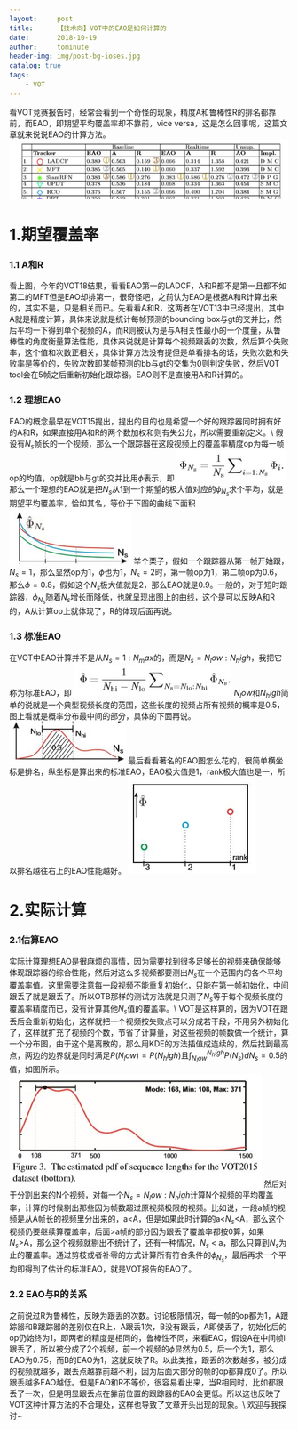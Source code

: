 ```yaml
---
layout:     post
title:      【技术向】VOT中的EAO是如何计算的
date:       2018-10-19
author:     tominute
header-img: img/post-bg-ioses.jpg
catalog: true
tags:
    - VOT
---
```

看VOT竞赛报告时，经常会看到一个奇怪的现象，精度A和鲁棒性R的排名都靠前，而EAO，即期望平均覆盖率却不靠前，vice versa，这是怎么回事呢，这篇文章就来说说EAO的计算方法。
![1](/img/20181122/1.jpg)
# 1.期望覆盖率
### 1.1 A和R
看上图，今年的VOT18结果，看看EAO第一的LADCF，A和R都不是第一且都不如第二的MFT但是EAO却排第一，很奇怪吧，之前认为EAO是根据A和R计算出来的，其实不是，只是相关而已。先看看A和R，这两者在VOT13中已经提出，其中A就是精度计算，具体来说就是统计每帧预测的bounding box与gt的交并比，然后平均一下得到单个视频的A，而R则被认为是与A相关性最小的一个度量，从鲁棒性的角度衡量算法性能，具体来说就是计算每个视频跟丢的次数，然后算个失败率，这个值和次数正相关，具体计算方法没有提但是单看排名的话，失败次数和失败率是等价的，失败次数即某帧预测的bb与gt的交集为0则判定失败，然后VOT tool会在5帧之后重新初始化跟踪器。EAO则不是直接用A和R计算的。
### 1.2 理想EAO
EAO的概念最早在VOT15提出，提出的目的也是希望一个好的跟踪器同时拥有好的A和R，如果直接用A和R的两个数加权和则有失公允，所以需要重新定义。\\
假设有$N_s$帧长的一个视频，那么一个跟踪器在这段视频上的覆盖率精度op为每一帧op的均值，op就是bb与gt的交并比用$\phi$表示，即
![2](/img/20181122/2.jpg)
那么一个理想的EAO就是把$N_s$从1到一个期望的极大值对应的$\phi_{N_s}$求个平均，就是期望平均覆盖率，恰如其名，等价于下图的曲线下面积
![3](/img/20181122/3.jpg)
举个栗子，假如一个跟踪器从第一帧开始跟，$N_s = 1$，那么显然op为1，$\phi$也为1，$N_s = 2$时，第一帧op为1，第二帧op为0.6，那么$\phi = 0.8$，假如这个$N_s$极大值就是2，那么EAO就是0.9。一般的，对于短时跟踪器，$\phi_{N_s}$随着$N_s$增长而降低，也就呈现出图上的曲线，这个是可以反映A和R的，A从计算op上就体现了，R的体现后面再说。
### 1.3 标准EAO
在VOT中EAO计算并不是从$N_s = 1:N_max$的，而是$N_s = N_low:N_high$，我把它称为标准EAO，即
![4](/img/20181122/4.jpg)
$N_low$和$N_high$简单的说就是一个典型视频长度的范围，这些长度的视频占所有视频的概率是0.5，图上看就是概率分布最中间的部分，具体的下面再说。
![5](/img/20181122/5.jpg)
最后看看著名的EAO图怎么花的，很简单横坐标是排名，纵坐标是算出来的标准EAO，EAO极大值是1，rank极大值也是一，所以排名越往右上的EAO性能越好。
![6](/img/20181122/6.jpg)
# 2.实际计算
### 2.1估算EAO
实际计算理想EAO是很麻烦的事情，因为需要找到很多足够长的视频来确保能够体现跟踪器的综合性能，然后对这么多视频都要测出$N_s$在一个范围内的各个平均覆盖率值。这里需要注意每一段视频不能重复初始化，只能在第一帧初始化，中间跟丢了就是跟丢了。所以OTB那样的测试方法就是只测了$N_s$等于每个视频长度的覆盖率精度而已，没有计算其他$N_s$值的覆盖率。\\
VOT是这样算的，因为VOT在跟丢后会重新初始化，这样就把一个视频按失败点可以分成若干段，不用另外初始化了，这样就扩充了视频的个数，节省了计算量，对这些视频的帧数做一个统计，算一个分布图，由于这个是离散的，那么用KDE的方法插值成连续的，然后找到最高点，两边的边界就是同时满足$P(N_low)=P(N_high)$且$\int_{N_low}^{N_high} P(N_s) d N_s = 0.5$的值，如图所示。
![7](/img/20181122/7.jpg)
然后对于分割出来的N个视频，对每一个$N_s = N_low:N_high$计算N个视频的平均覆盖率，计算的时候剔出那些因为帧数超过原视频极限的视频。比如说，一段a帧的视频是从A帧长的视频里分出来的，a<A，但是如果此时计算的a<$N_s$<A，那么这个视频仍要继续算覆盖率，后面>a帧的部分因为跟丢了覆盖率都按0算，如果$N_s$>A，那么这个视频就剔出不统计了，还有一种情况，$N_s$ < a，那么只算到$N_s$为止的覆盖率。通过剪枝或者补零的方式计算所有符合条件的$\phi_{N_s}$，最后再求一个平均即得到了估计的标准EAO，就是VOT报告的EAO了。
### 2.2 EAO与R的关系
之前说过R为鲁棒性，反映为跟丢的次数。讨论极限情况，每一帧的op都为1，A跟踪器和B跟踪器的差别仅在R上，A跟丢1次，B没有跟丢，A即使丢了，初始化后的op仍始终为1，即两者的精度是相同的，鲁棒性不同，来看EAO，假设A在中间帧i跟丢了，所以被分成了2个视频，前一个视频的$\phi$显然为0.5，后一个为1，那么EAO为0.75，而B的EAO为1，这就反映了R。以此类推，跟丢的次数越多，被分成的视频就越多，跟丢点越靠前越不利，因为后面大部分的帧的op都算成0了。所以跟丢越多EAO越低。但是EAO和R不等价，很容易看出来，当R相同时，比如都跟丢了一次，但是明显跟丢点在靠前位置的跟踪器的EAO会更低。所以这也反映了VOT这种计算方法的不合理处，这样也导致了文章开头出现的现象。\\
欢迎与我探讨~